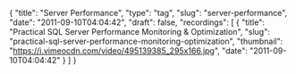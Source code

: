 {
  "title": "Server Performance",
  "type": "tag",
  "slug": "server-performance",
  "date": "2011-09-10T04:04:42",
  "draft": false,
  "recordings": [
    {
      "title": "Practical SQL Server Performance Monitoring & Optimization",
      "slug": "practical-sql-server-performance-monitoring-optimization",
      "thumbnail": "https://i.vimeocdn.com/video/495139385_295x166.jpg",
      "date": "2011-09-10T04:04:42"
    }
  ]
}